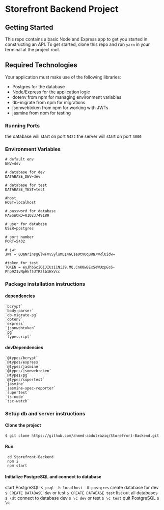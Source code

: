 # Storefront Backend Project

## Getting Started

This repo contains a basic Node and Express app to get you started in constructing an API. To get started, clone this repo and run `yarn` in your terminal at the project root.

## Required Technologies
Your application must make use of the following libraries:
- Postgres for the database
- Node/Express for the application logic
- dotenv from npm for managing environment variables
- db-migrate from npm for migrations
- jsonwebtoken from npm for working with JWTs
- jasmine from npm for testing

### Running Ports 
the database will start on port `5432`
the server will start on port `3000` 

### Environment Variables

```
# default env
ENV=dev

# database for dev
DATABASE_DEV=dev

# database for test
DATABASE_TEST=test

#host
HOST=localhost

# password for database
PASSWORD=01023749189

# user for database
USER=postgres

# port number
PORT=5432

# jwt
JWT = 0QaNrinsgGlwFVvSyluML14GCIe0tVOqQRN/WRlOidw=

#token for test
TOKEN = eyJhbGciOiJIUzI1NiJ9.MQ.CnKOwBExSeWUzpGc6-Php9Z1vNpHkf5UTR2lb1WxVcc
```

### Package installation instructions

#### dependencies
    `bcrypt`
    `body-parser`
    `db-migrate-pg`
    `dotenv`
    `express`
    `jsonwebtoken`
    `pg`
    `typescript`

#### devDependencies
    `@types/bcrypt`
    `@types/express`
    `@types/jasmine`
    `@types/jsonwebtoken`
    `@types/pg`
    `@types/supertest`
    `jasmine`
    `jasmine-spec-reporter`
    `supertest`
    `ts-node`
    `tsc-watch`

### Setup db and server instructions

#### Clone the project

```shell
$ git clone https://github.com/ahmed-abdulraziq/Storefront-Backend.git
```

#### Run

```shell
 cd Storefront-Backend
 npm i
 npm start
```

#### Initialize PostgreSQL and connect to database

start PostgreSQL `$ psql -h localhost -U postgres`
create database for dev `$ CREATE DATABASE dev` or test `$ CREATE DATABASE test`
list out all databases `$ \dt`
connect to database dev `$ \c dev` or test `$ \c test`
quit PostgreSQL `$ \q`

